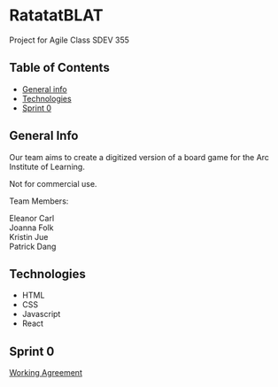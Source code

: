 # RatatatBLAT
Project for Agile Class SDEV 355

## Table of Contents
* [General info](#general-info)
* [Technologies](#technologies)
* [Sprint 0](#sprint-0)

## General Info

Our team aims to create a digitized
version of a board game for the Arc 
Institute of Learning.  

Not for commercial use.

Team Members:

Eleanor Carl <br />
Joanna Folk <br />
Kristin Jue <br />
Patrick Dang <br />

## Technologies
 * HTML
 * CSS
 * Javascript
 * React

## Sprint 0
 
[Working Agreement](https://drive.google.com/file/d/1cns9O15txqPenz3xbIFGyTZB4nuBgwED/view?usp=sharing)
